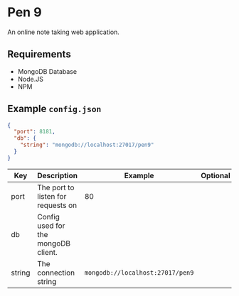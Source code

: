 # Pen 9
An online note taking web application.

## Requirements
* MongoDB Database
* Node.JS
* NPM

## Example `config.json`
```json
{
  "port": 8181,
  "db": {
    "string": "mongodb://localhost:27017/pen9"
  }
}
```
Key | Description | Example | Optional
--- | --- | --- | ---
port | The port to listen for requests on | 80 |
db | Config used for the mongoDB client. | |
string | The connection string | `mongodb://localhost:27017/pen9` | 
